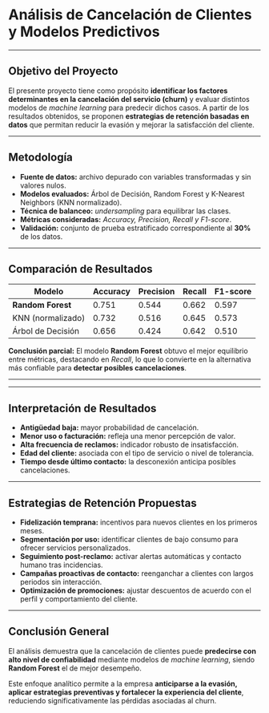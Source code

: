  #  Análisis de Cancelación de Clientes y Modelos Predictivos

---

## Objetivo del Proyecto  
El presente proyecto tiene como propósito **identificar los factores determinantes en la cancelación del servicio (churn)** y evaluar distintos modelos de *machine learning* para predecir dichos casos. A partir de los resultados obtenidos, se proponen **estrategias de retención basadas en datos** que permitan reducir la evasión y mejorar la satisfacción del cliente.  

---

##  Metodología  

- **Fuente de datos:** archivo depurado con variables transformadas y sin valores nulos.  
- **Modelos evaluados:** Árbol de Decisión, Random Forest y K-Nearest Neighbors (KNN normalizado).  
- **Técnica de balanceo:** *undersampling* para equilibrar las clases.  
- **Métricas consideradas:** *Accuracy, Precision, Recall y F1-score*.  
- **Validación:** conjunto de prueba estratificado correspondiente al **30%** de los datos.  

---

##  Comparación de Resultados  

| Modelo              | Accuracy | Precision | Recall | F1-score |
|---------------------|----------|-----------|--------|----------|
| **Random Forest**   | 0.751    | 0.544     | 0.662  | 0.597    |
| KNN (normalizado)   | 0.732    | 0.516     | 0.645  | 0.573    |
| Árbol de Decisión   | 0.656    | 0.424     | 0.642  | 0.510    |

 **Conclusión parcial:** El modelo **Random Forest** obtuvo el mejor equilibrio entre métricas, destacando en *Recall*, lo que lo convierte en la alternativa más confiable para **detectar posibles cancelaciones**.  

---




---

##  Interpretación de Resultados  

- **Antigüedad baja:** mayor probabilidad de cancelación.  
- **Menor uso o facturación:** refleja una menor percepción de valor.  
- **Alta frecuencia de reclamos:** indicador robusto de insatisfacción.  
- **Edad del cliente:** asociada con el tipo de servicio o nivel de tolerancia.  
- **Tiempo desde último contacto:** la desconexión anticipa posibles cancelaciones.  

---

##  Estrategias de Retención Propuestas  

- **Fidelización temprana:** incentivos para nuevos clientes en los primeros meses.  
- **Segmentación por uso:** identificar clientes de bajo consumo para ofrecer servicios personalizados.  
- **Seguimiento post-reclamo:** activar alertas automáticas y contacto humano tras incidencias.  
- **Campañas proactivas de contacto:** reenganchar a clientes con largos periodos sin interacción.  
- **Optimización de promociones:** ajustar descuentos de acuerdo con el perfil y comportamiento del cliente.  

---

##  Conclusión General  

El análisis demuestra que la cancelación de clientes puede **predecirse con alto nivel de confiabilidad** mediante modelos de *machine learning*, siendo **Random Forest** el de mejor desempeño.  

Este enfoque analítico permite a la empresa **anticiparse a la evasión, aplicar estrategias preventivas y fortalecer la experiencia del cliente**, reduciendo significativamente las pérdidas asociadas al churn.  

